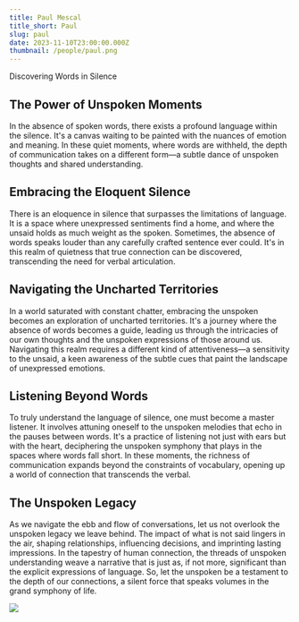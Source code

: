 ```yaml
---
title: Paul Mescal
title_short: Paul
slug: paul
date: 2023-11-10T23:00:00.000Z
thumbnail: /people/paul.png
---
```


Discovering Words in Silence

## **The Power of Unspoken Moments**

In the absence of spoken words, there exists a profound language within the silence. It's a canvas waiting to be painted with the nuances of emotion and meaning. In these quiet moments, where words are withheld, the depth of communication takes on a different form—a subtle dance of unspoken thoughts and shared understanding.

## **Embracing the Eloquent Silence**

There is an eloquence in silence that surpasses the limitations of language. It is a space where unexpressed sentiments find a home, and where the unsaid holds as much weight as the spoken. Sometimes, the absence of words speaks louder than any carefully crafted sentence ever could. It's in this realm of quietness that true connection can be discovered, transcending the need for verbal articulation.

## **Navigating the Uncharted Territories**

In a world saturated with constant chatter, embracing the unspoken becomes an exploration of uncharted territories. It's a journey where the absence of words becomes a guide, leading us through the intricacies of our own thoughts and the unspoken expressions of those around us. Navigating this realm requires a different kind of attentiveness—a sensitivity to the unsaid, a keen awareness of the subtle cues that paint the landscape of unexpressed emotions.

## **Listening Beyond Words**

To truly understand the language of silence, one must become a master listener. It involves attuning oneself to the unspoken melodies that echo in the pauses between words. It's a practice of listening not just with ears but with the heart, deciphering the unspoken symphony that plays in the spaces where words fall short. In these moments, the richness of communication expands beyond the constraints of vocabulary, opening up a world of connection that transcends the verbal.

## **The Unspoken Legacy**

As we navigate the ebb and flow of conversations, let us not overlook the unspoken legacy we leave behind. The impact of what is not said lingers in the air, shaping relationships, influencing decisions, and imprinting lasting impressions. In the tapestry of human connection, the threads of unspoken understanding weave a narrative that is just as, if not more, significant than the explicit expressions of language. So, let the unspoken be a testament to the depth of our connections, a silent force that speaks volumes in the grand symphony of life.

![](/background.png)
